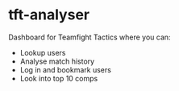 # tft-analyser
Dashboard for Teamfight Tactics where you can:
* Lookup users
* Analyse match history
* Log in and bookmark users
* Look into top 10 comps
